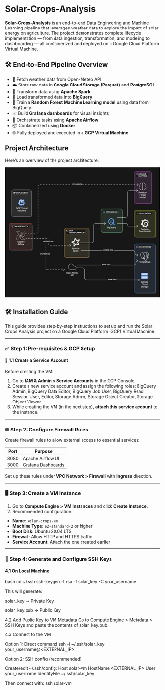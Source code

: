 # Solar-Crops-Analysis
**Solar-Crops-Analysis** is an end-to-end Data Engineering and Machine Learning pipeline that leverages weather data to explore the impact of solar energy on agriculture. The project demonstrates complete lifecycle implementation — from data ingestion, transformation, and modeling to dashboarding — all containerized and deployed on a Google Cloud Platform Virtual Machine.

## 🛠️ End-to-End Pipeline Overview

- 🔄 Fetch weather data from Open-Meteo API
- ☁️ Store raw data in **Google Cloud Storage (Parquet)** and **PostgreSQL**
- 🔧 Transform data using **Apache Spark**
- 🚀 Load transformed data into **BigQuery**
- 🧠 Train a **Random Forest Machine Learning model** using data from BigQuery
- 📈 Build **Grafana dashboards** for visual insights
- 🧩 Orchestrate tasks using **Apache Airflow**
- 📦 Containerized using **Docker**
- 🌐 Fully deployed and executed in a **GCP Virtual Machine**

## Project Architecture

Here’s an overview of the project architecture:

![Project Architecture](images/architecture.png)

## 🛠️ Installation Guide

This guide provides step-by-step instructions to set up and run the Solar Crops Analysis project on a Google Cloud Platform (GCP) Virtual Machine.

---

### ✅ Step 1: Pre-requisites & GCP Setup

#### 🔐 1.1 Create a Service Account

Before creating the VM:

1. Go to **IAM & Admin > Service Accounts** in the GCP Console.
2. Create a new service account and assign the following roles:
  BigQuery Admin,
  BigQuery Data Editor,
  BigQuery Job User,
  BigQuery Read Session User,
  Editor,
  Storage Admin,
  Storage Object Creator,
  Storage Object Viewer
3. While creating the VM (in the next step), **attach this service account** to the instance.
---
### 🌐 Step 2: Configure Firewall Rules

Create firewall rules to allow external access to essential services:

| Port | Purpose           |
|------|-------------------|
| 8080 | Apache Airflow UI |
| 3000 | Grafana Dashboards |

Set up these rules under **VPC Network > Firewall** with **Ingress** direction.

---

### 🖥️ Step 3: Create a VM Instance

1. Go to **Compute Engine > VM Instances** and click **Create Instance**.
2. Recommended configuration:
- **Name**: `solar-crops-vm`
- **Machine Type**: `e2-standard-2` or higher
- **Boot Disk**: Ubuntu 20.04 LTS
- **Firewall**: Allow HTTP and HTTPS traffic
- **Service Account**: Attach the one created earlier

---
### 🔑 Step 4: Generate and Configure SSH Keys

#### 4.1 On Local Machine

bash
cd ~/.ssh
ssh-keygen -t rsa -f solar_key -C your_username

This will generate:

solar_key → Private Key

solar_key.pub → Public Key

4.2 Add Public Key to VM Metadata
Go to Compute Engine > Metadata > SSH Keys and paste the contents of solar_key.pub.

4.3 Connect to the VM

Option 1: Direct command
ssh -i ~/.ssh/solar_key your_username@<EXTERNAL_IP>

Option 2: SSH config (recommended)

Create/edit ~/.ssh/config:
Host solar-vm
    HostName <EXTERNAL_IP>
    User your_username
    IdentityFile ~/.ssh/solar_key
    
Then connect with:
ssh solar-vm
